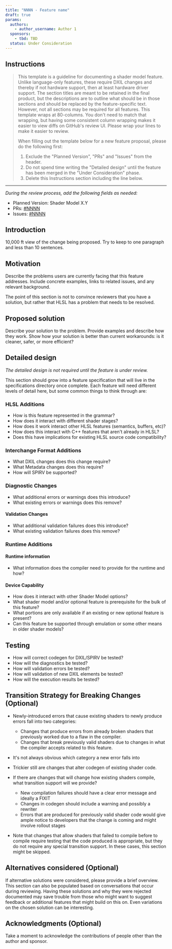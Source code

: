 ```yaml
---
title: "NNNN - Feature name"
draft: true
params:
  authors:
    - author_username: Author 1
  sponsors:
    - tbd: TBD
  status: Under Consideration
---
```



## Instructions

> This template is a guideline for documenting a shader model feature.
> Unlike language-only features, these require DXIL changes and thereby if not
> hardware support, then at least hardware driver support.
> The section titles are meant to be retained in the final product,
> but the descriptions are to outline what should be in those sections
> and should be replaced by the feature-specific text.
> However, not all sections may be required for all features.
> This template wraps at 80-columns. You don't need to match that wrapping, but
> having some consistent column wrapping makes it easier to view diffs on
> GitHub's review UI. Please wrap your lines to make it easier to review.
>
> When filling out the template below for a new feature proposal, please do the
> following first:
>
> 1. Exclude the "Planned Version", "PRs" and "Issues" from the header.
> 2. Do not spend time writing the "Detailed design" until the feature has been
>    merged in the "Under Consideration" phase.
> 3. Delete this Instructions section including the line below.

---

*During the review process, add the following fields as needed:*

* Planned Version: Shader Model X.Y
* PRs: [#NNNN](https://github.com/microsoft/DirectXShaderCompiler/pull/NNNN)
* Issues:
  [#NNNN](https://github.com/microsoft/DirectXShaderCompiler/issues/NNNN)

## Introduction

10,000 ft view of the change being proposed. Try to keep to one paragraph and
less than 10 sentences.

## Motivation

Describe the problems users are currently facing that this feature addresses.
Include concrete examples, links to related issues, and any relevant background.

The point of this section is not to convince reviewers that you have a solution,
but rather that HLSL has a problem that needs to be resolved.

## Proposed solution

Describe your solution to the problem. Provide examples and describe how they
work. Show how your solution is better than current workarounds: is it cleaner,
safer, or more efficient?

## Detailed design

*The detailed design is not required until the feature is under review.*

This section should grow into a feature specification that will live in the
specifications directory once complete. Each feature will need different levels
of detail here, but some common things to think through are:

### HLSL Additions

* How is this feature represented in the grammar?
* How does it interact with different shader stages?
* How does it work interact other HLSL features (semantics, buffers, etc)?
* How does this interact with C++ features that aren't already in HLSL?
* Does this have implications for existing HLSL source code compatibility?

### Interchange Format Additions

* What DXIL changes does this change require?
* What Metadata changes does this require?
* How will SPIRV be supported?

### Diagnostic Changes

* What additional errors or warnings does this introduce?
* What existing errors or warnings does this remove?

#### Validation Changes

* What additional validation failures does this introduce?
* What existing validation failures does this remove?

### Runtime Additions

#### Runtime information

* What information does the compiler need to provide for the runtime and how?

#### Device Capability

* How does it interact with other Shader Model options?
* What shader model and/or optional feature is prerequisite for the bulk of
  this feature?
* What portions are only available if an existing or new optional feature
  is present?
* Can this feature be supported through emulation or some other means
  in older shader models?

## Testing

* How will correct codegen for DXIL/SPIRV be tested?
* How will the diagnostics be tested?
* How will validation errors be tested?
* How will validation of new DXIL elements be tested?
* How will the execution results be tested?

## Transition Strategy for Breaking Changes (Optional)

* Newly-introduced errors that cause existing shaders to newly produce errors
  fall into two categories:
  * Changes that produce errors from already broken shaders that previously
    worked due to a flaw in the compiler.
  * Changes that break previously valid shaders due to changes in what the compiler
    accepts related to this feature.
* It's not always obvious which category a new error falls into
* Trickier still are changes that alter codegen of existing shader code.

* If there are changes that will change how existing shaders compile,
  what transition support will we provide?
  * New compilation failures should have a clear error message and ideally a FIXIT
  * Changes in codegen should include a warning and possibly a rewriter
  * Errors that are produced for previously valid shader code would give ample
    notice to developers that the change is coming and might involve rollout stages

* Note that changes that allow shaders that failed to compile before to compile
  require testing that the code produced is appropriate, but they do not require
  any special transition support. In these cases, this section might be skipped.

## Alternatives considered (Optional)

If alternative solutions were considered, please provide a brief overview. This
section can also be populated based on conversations that occur during
reviewing. Having these solutions and why they were rejected documented may save
trouble from those who might want to suggest feedback or additional features that
might build on this on. Even variations on the chosen solution can be interesting.

## Acknowledgments (Optional)

Take a moment to acknowledge the contributions of people other than the author
and sponsor.

